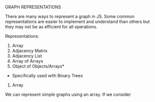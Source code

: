 GRAPH REPRESENTATIONS

There are many ways to represent a graph in JS. Some common representations are easier to implement and understand
than others but they may not be as efficient for all operations.

Representations:
1. Array
2. Adjacency Matrix
3. Adjacency List
4. Array of Arrays
5. Object of Objects/Arrays*

* Specifically used with Binary Trees

1. Array

We can represent simple graphs using an array. If we consider 